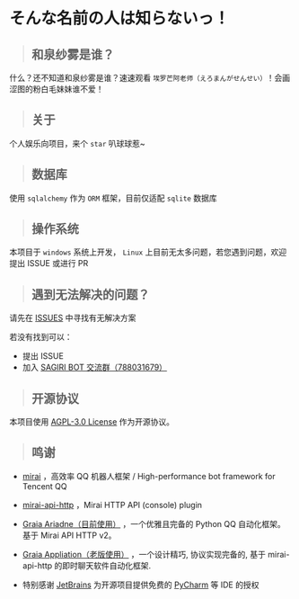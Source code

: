 # そんな名前の人は知らないっ！

> ## 和泉纱雾是谁？

什么？还不知道和泉纱雾是谁？速速观看 `埃罗芒阿老师（えろまんがせんせい）`！会画涩图的粉白毛妹妹谁不爱！

> ## 关于

个人娱乐向项目，来个 `star` 叭球球惹~

> ## 数据库

使用 `sqlalchemy` 作为 `ORM` 框架，目前仅适配 `sqlite` 数据库

> ## 操作系统

本项目于 `windows` 系统上开发， `Linux` 上目前无太多问题，若您遇到问题，欢迎提出 ISSUE 或进行 PR

> ## 遇到无法解决的问题？

请先在 [ISSUES](https://github.com/SAGIRI-kawaii/sagiri-bot/issues) 中寻找有无解决方案

若没有找到可以：

- 提出 ISSUE
- 加入 [SAGIRI BOT 交流群（788031679）](https://jq.qq.com/?_wv=1027&k=9hfqo8AL)

> ## 开源协议

本项目使用 [AGPL-3.0 License](https://github.com/SAGIRI-kawaii/sagiri-bot/blob/Ariadne/LICENSE) 作为开源协议。

> ## 鸣谢

- [mirai](https://github.com/mamoe/mirai) ，高效率 QQ 机器人框架 / High-performance bot framework for Tencent QQ

- [mirai-api-http](https://github.com/project-mirai/mirai-api-http) ，Mirai HTTP API (console) plugin

- [Graia Ariadne（目前使用）](https://github.com/GraiaProject/Ariadne) ，一个优雅且完备的 Python QQ 自动化框架。基于 Mirai API HTTP v2。

- [Graia Appliation（老版使用）](https://github.com/GraiaProject/Application) ，一个设计精巧, 协议实现完备的, 基于 mirai-api-http 的即时聊天软件自动化框架.

- 特别感谢 [JetBrains](https://www.jetbrains.com/?from=sagiri-bot) 为开源项目提供免费的 [PyCharm](https://www.jetbrains.com/pycharm/?from=sagiri-bot) 等 IDE 的授权  